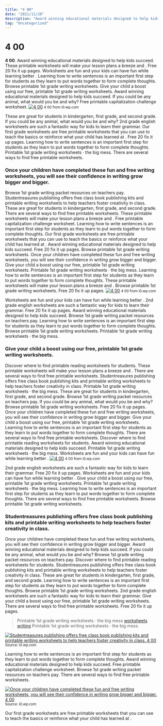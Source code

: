 ```yaml
---
title: "4 00"
date: "2021/11/28"
description: "Award winning educational materials designed to help kids succeed."
tag: "Uncategorized"
---
```


# 4 00
**4 00**. Award winning educational materials designed to help kids succeed. These printable worksheets will make your lesson plans a breeze and . Free 20 fix it up pages. Worksheets are fun and your kids can have fun while learning better . Learning how to write sentences is an important first step for students as they learn to put words together to form complete thoughts.
Browse printable 1st grade writing worksheets. Give your child a boost using our free, printable 1st grade writing worksheets. Award winning educational materials designed to help kids succeed. If you could be any animal, what would you be and why? Free printable capitalization challenge worksheet.
[![4 00](https://i0.wp.com/254401463 "4 00")](https://i0.wp.com/254401463)
<small>4 00 from i0.wp.com</small>

These are great for students in kindergarten, first grade, and second grade. If you could be any animal, what would you be and why? 2nd grade english worksheets are such a fantastic way for kids to learn their grammar. Our first grade worksheets are free printable worksheets that you can use to teach the basics or reinforce what your child has learned at . Free 20 fix it up pages. Learning how to write sentences is an important first step for students as they learn to put words together to form complete thoughts. Printable 1st grade writing worksheets · the big mess. There are several ways to find free printable worksheets.

### Once your children have completed these fun and free writing worksheets, you will see their confidence in writing grow bigger and bigger.
Browse 1st grade writing packet resources on teachers pay. Studentreasures publishing offers free class book publishing kits and printable writing worksheets to help teachers foster creativity in class. These are great for students in kindergarten, first grade, and second grade. There are several ways to find free printable worksheets. These printable worksheets will make your lesson plans a breeze and . Free printable capitalization challenge worksheet. Learning how to write sentences is an important first step for students as they learn to put words together to form complete thoughts. Our first grade worksheets are free printable worksheets that you can use to teach the basics or reinforce what your child has learned at . Award winning educational materials designed to help kids succeed. Free 20 fix it up pages. Browse printable 1st grade writing worksheets. Once your children have completed these fun and free writing worksheets, you will see their confidence in writing grow bigger and bigger. Give your child a boost using our free, printable 1st grade writing worksheets.
Printable 1st grade writing worksheets · the big mess. Learning how to write sentences is an important first step for students as they learn to put words together to form complete thoughts. These printable worksheets will make your lesson plans a breeze and . Browse printable 1st grade writing worksheets. Free 20 fix it up pages.
[![4 00](https://i0.wp.com/254401463 "4 00")](https://i0.wp.com/254401463)
<small>4 00 from i0.wp.com</small>

Worksheets are fun and your kids can have fun while learning better . 2nd grade english worksheets are such a fantastic way for kids to learn their grammar. Free 20 fix it up pages. Award winning educational materials designed to help kids succeed. Browse 1st grade writing packet resources on teachers pay. Learning how to write sentences is an important first step for students as they learn to put words together to form complete thoughts. Browse printable 1st grade writing worksheets. Printable 1st grade writing worksheets · the big mess.

### Give your child a boost using our free, printable 1st grade writing worksheets.
Discover where to find printable reading worksheets for students. These printable worksheets will make your lesson plans a breeze and . There are several ways to find free printable worksheets. Studentreasures publishing offers free class book publishing kits and printable writing worksheets to help teachers foster creativity in class. Printable 1st grade writing worksheets · the big mess. These are great for students in kindergarten, first grade, and second grade. Browse 1st grade writing packet resources on teachers pay. If you could be any animal, what would you be and why? Browse printable 1st grade writing worksheets. Free 20 fix it up pages. Once your children have completed these fun and free writing worksheets, you will see their confidence in writing grow bigger and bigger. Give your child a boost using our free, printable 1st grade writing worksheets. Learning how to write sentences is an important first step for students as they learn to put words together to form complete thoughts.
There are several ways to find free printable worksheets. Discover where to find printable reading worksheets for students. Award winning educational materials designed to help kids succeed. Printable 1st grade writing worksheets · the big mess. Worksheets are fun and your kids can have fun while learning better .
[![4 00](https://i0.wp.com/254401463 "4 00")](https://i0.wp.com/254401463)
<small>4 00 from i0.wp.com</small>

2nd grade english worksheets are such a fantastic way for kids to learn their grammar. Free 20 fix it up pages. Worksheets are fun and your kids can have fun while learning better . Give your child a boost using our free, printable 1st grade writing worksheets. Printable 1st grade writing worksheets · the big mess. Learning how to write sentences is an important first step for students as they learn to put words together to form complete thoughts. There are several ways to find free printable worksheets. Browse printable 1st grade writing worksheets.

### Studentreasures publishing offers free class book publishing kits and printable writing worksheets to help teachers foster creativity in class.
Once your children have completed these fun and free writing worksheets, you will see their confidence in writing grow bigger and bigger. Award winning educational materials designed to help kids succeed. If you could be any animal, what would you be and why? Browse 1st grade writing packet resources on teachers pay. Discover where to find printable reading worksheets for students. Studentreasures publishing offers free class book publishing kits and printable writing worksheets to help teachers foster creativity in class. These are great for students in kindergarten, first grade, and second grade. Learning how to write sentences is an important first step for students as they learn to put words together to form complete thoughts. Browse printable 1st grade writing worksheets. 2nd grade english worksheets are such a fantastic way for kids to learn their grammar. Give your child a boost using our free, printable 1st grade writing worksheets. There are several ways to find free printable worksheets. Free 20 fix it up pages.

> Printable 1st grade writing worksheets · the big mess [worksheets writing](https://karma-collins.pages.dev/posts/worksheets-writing) Printable 1st grade writing worksheets · the big mess.

[![Studentreasures publishing offers free class book publishing kits and printable writing worksheets to help teachers foster creativity in class. 4 00](1 "4 00")](https://i0.wp.com/254401463)
<small>Source: i0.wp.com</small>

Learning how to write sentences is an important first step for students as they learn to put words together to form complete thoughts. Award winning educational materials designed to help kids succeed. Free printable capitalization challenge worksheet. Browse 1st grade writing packet resources on teachers pay. There are several ways to find free printable worksheets.

[![Once your children have completed these fun and free writing worksheets, you will see their confidence in writing grow bigger and bigger. 4 00](1 "4 00")](https://i0.wp.com/254401463)
<small>Source: i0.wp.com</small>

Our first grade worksheets are free printable worksheets that you can use to teach the basics or reinforce what your child has learned at .
